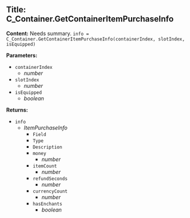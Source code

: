## Title: C_Container.GetContainerItemPurchaseInfo

**Content:**
Needs summary.
`info = C_Container.GetContainerItemPurchaseInfo(containerIndex, slotIndex, isEquipped)`

**Parameters:**
- `containerIndex`
  - *number*
- `slotIndex`
  - *number*
- `isEquipped`
  - *boolean*

**Returns:**
- `info`
  - *ItemPurchaseInfo*
    - `Field`
    - `Type`
    - `Description`
    - `money`
      - *number*
    - `itemCount`
      - *number*
    - `refundSeconds`
      - *number*
    - `currencyCount`
      - *number*
    - `hasEnchants`
      - *boolean*